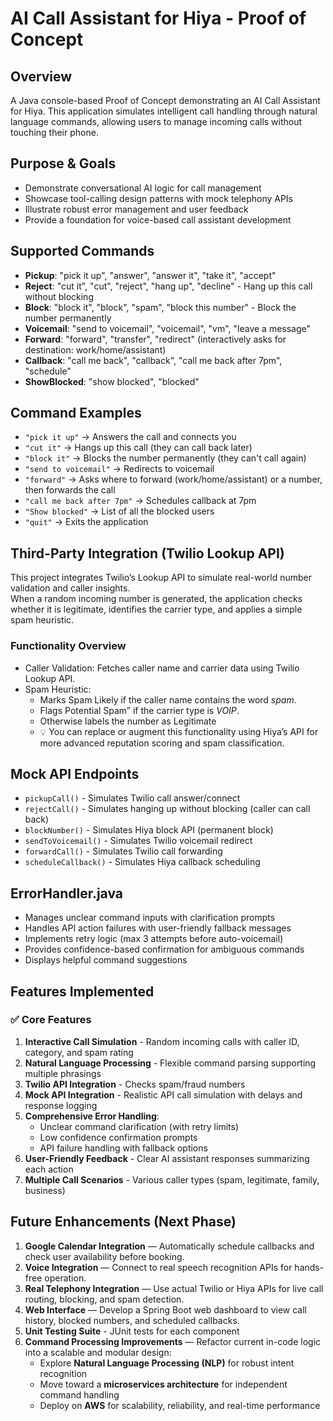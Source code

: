 #  AI Call Assistant for Hiya - Proof of Concept
## Overview
A Java console-based Proof of Concept demonstrating an AI Call Assistant for Hiya. This application simulates intelligent call handling through natural language commands, allowing users to manage incoming calls without touching their phone.

## Purpose & Goals
- Demonstrate conversational AI logic for call management
- Showcase tool-calling design patterns with mock telephony APIs
- Illustrate robust error management and user feedback
- Provide a foundation for voice-based call assistant development

## Supported Commands
- **Pickup**: "pick it up", "answer", "answer it", "take it", "accept"
- **Reject**: "cut it", "cut", "reject", "hang up", "decline" - Hang up this call without blocking
- **Block**: "block it", "block", "spam", "block this number" - Block the number permanently
- **Voicemail**: "send to voicemail", "voicemail", "vm", "leave a message"
- **Forward**: "forward", "transfer", "redirect" (interactively asks for destination: work/home/assistant)
- **Callback**: "call me back", "callback", "call me back after 7pm", "schedule"
- **ShowBlocked**: "show blocked", "blocked"

## Command Examples
- `"pick it up"` → Answers the call and connects you
- `"cut it"` → Hangs up this call (they can call back later)
- `"block it"` → Blocks the number permanently (they can't call again)
- `"send to voicemail"` → Redirects to voicemail
- `"forward"` → Asks where to forward (work/home/assistant) or a number, then forwards the call
- `"call me back after 7pm"` → Schedules callback at 7pm
- `"Show blocked"` → List of all the blocked users 
- `"quit"` → Exits the application

## Third-Party Integration (Twilio Lookup API)
This project integrates Twilio’s Lookup API to simulate real-world number validation and caller insights.  
When a random incoming number is generated, the application checks whether it is legitimate, identifies the carrier type, and applies a simple spam heuristic.

### Functionality Overview
- Caller Validation: Fetches caller name and carrier data using Twilio Lookup API.  
- Spam Heuristic: 
  - Marks Spam Likely if the caller name contains the word *spam*.  
  - Flags Potential Spam” if the carrier type is *VOIP*.  
  - Otherwise labels the number as Legitimate
  - 💡 You can replace or augment this functionality using Hiya’s API for more advanced reputation scoring and spam classification.

## Mock API Endpoints
- `pickupCall()` - Simulates Twilio call answer/connect
- `rejectCall()` - Simulates hanging up without blocking (caller can call back)
- `blockNumber()` - Simulates Hiya block API (permanent block)
- `sendToVoicemail()` - Simulates Twilio voicemail redirect
- `forwardCall()` - Simulates Twilio call forwarding
- `scheduleCallback()` - Simulates Hiya callback scheduling
  
## ErrorHandler.java
- Manages unclear command inputs with clarification prompts
- Handles API action failures with user-friendly fallback messages
- Implements retry logic (max 3 attempts before auto-voicemail)
- Provides confidence-based confirmation for ambiguous commands
- Displays helpful command suggestions

## Features Implemented
### :white_check_mark: Core Features
1. **Interactive Call Simulation** - Random incoming calls with caller ID, category, and spam rating
2. **Natural Language Processing** - Flexible command parsing supporting multiple phrasings
3. **Twilio API Integration** - Checks spam/fraud numbers
4. **Mock API Integration** - Realistic API call simulation with delays and response logging
5. **Comprehensive Error Handling**:
   - Unclear command clarification (with retry limits)
   - Low confidence confirmation prompts
   - API failure handling with fallback options
6. **User-Friendly Feedback** - Clear AI assistant responses summarizing each action
7. **Multiple Call Scenarios** - Various caller types (spam, legitimate, family, business)

## Future Enhancements (Next Phase)

1. **Google Calendar Integration** — Automatically schedule callbacks and check user availability before booking.
2. **Voice Integration** — Connect to real speech recognition APIs for hands-free operation.
3. **Real Telephony Integration** — Use actual Twilio or Hiya APIs for live call routing, blocking, and spam detection.
4. **Web Interface** — Develop a Spring Boot web dashboard to view call history, blocked numbers, and scheduled callbacks.
5. **Unit Testing Suite** - JUnit tests for each component
6. **Command Processing Improvements** — Refactor current in-code logic into a scalable and modular design:
   - Explore **Natural Language Processing (NLP)** for robust intent recognition  
   - Move toward a **microservices architecture** for independent command handling  
   - Deploy on **AWS** for scalability, reliability, and real-time performance


